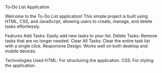 
To-Do List Application

Welcome to the To-Do List application! This simple project is built using HTML, CSS, and JavaScript, allowing users to create, manage, and delete tasks effortlessly.

Features
Add Tasks: Easily add new tasks to your list.
Delete Tasks: Remove tasks that are no longer needed.
Clear All Tasks: Clear the entire task list with a single click.
Responsive Design: Works well on both desktop and mobile devices.

Technologies Used
HTML: For structuring the application.
CSS: For styling the application.

